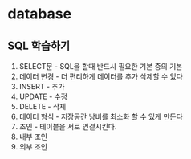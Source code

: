 # database
## SQL 학습하기
1. SELECT문 -  SQL을 할때 반드시 필요한 기본 중의 기본
2. 데이터 변경 - 더 편리하게 데이터를 추가 삭제할 수 있다
  1. INSERT - 추가
  2. UPDATE - 수정
  3. DELETE - 삭제
3. 데이터 형식 - 저장공간 낭비를 최소화 할 수 있게 만든다
4. 조인 - 테이블을 서로 연결시킨다. 
  1. 내부 조인 
  2. 외부 조인
